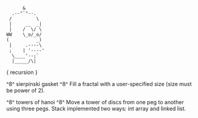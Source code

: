           &
      .--"`"--.
     /         \
     |     __  _|
     |    /  \/ \
    WW    \_o/_o/
    (          _)
     |     .----\
     ;    | '----'
      \____'--;`
      |_____/\|
 
{ recursion }

^8^ sierpinski gasket ^8^
	Fill a fractal with a user-specified size (size must be power of 2).

^8^ towers of hanoi ^8^
	Move a tower of discs from one peg to another using three pegs.
	Stack implemented two ways: int array and linked list.
